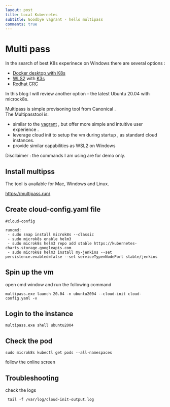 ```yaml
---
layout: post
title: Local Kubernetes 
subtitle: Goodbye vagrant - hello multipass
comments: true
---
```


# Multi pass   
In the search of best K8s experinece on Windows there are several options :
* [Docker desktop with K8s](https://www.docker.com/blog/docker-windows-desktop-now-kubernetes/)
* [WLS2](https://ubuntu.com/wsl) with [K3s](https://k3s.io/)
* [Redhat CRC](https://developers.redhat.com/blog/2019/09/05/red-hat-openshift-4-on-your-laptop-introducing-red-hat-codeready-containers/)

In this blog I will review another option - the latest Ubuntu 20.04 with microck8s.

Multipass is simple provisoning tool from Canonical .   
The Multipasstool is:
* similar to the [vagrant](https://www.vagrantup.com/)  , but offer more simple and intuitive user experience .
* leverage cloud init to setup the vm during startup , as standard cloud instances. 
* provide similar capabilities as WSL2 on Windows 

Discllaimer : the commands I am using are for demo only.

## Install multipss 
The tool is available for Mac, Windows and Linux. 

https://multipass.run/

## Create cloud-config.yaml file
```
#cloud-config

runcmd:
 - sudo snap install microk8s --classic 
 - sudo microk8s enable helm3
 - sudo microk8s helm3 repo add stable https://kubernetes-charts.storage.googleapis.com
 - sudo microk8s helm3 install my-jenkins --set persistence.enabled=false --set serviceType=NodePort stable/jenkins
```

## Spin up the vm 
open cmd window and run the following command 
```
multipass.exe launch 20.04 -n ubuntu2004 --cloud-init cloud-config.yaml -v
```

## Login to the instance 
```
multipass.exe shell ubuntu2004
```

## Check the pod
```
sudo microk8s kubectl get pods --all-namespaces
```
follow the online screen

## Troubleshooting 
check the logs 
```
 tail -f /var/log/cloud-init-output.log
```
